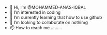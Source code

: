 - 👋 Hi, I’m @MOHAMMED-ANAS-IQBAL
- 👀 I’m interested in coding
- 🌱 I’m currently learning that how to use github
- 💞️ I’m looking to collaborate on nothimg
- 📫 How to reach me .........

<!---
MOHAMMED-ANAS-IQBAL/MOHAMMED-ANAS-IQBAL is a ✨ special ✨ repository because its `README.md` (this file) appears on your GitHub profile.
You can click the Preview link to take a look at your changes.
--->
